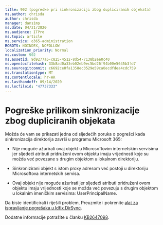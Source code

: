 ```yaml
---
title: 902 (pogreške pri sinkronizaciji zbog dupliciranih objekata)
ms.author: chrisda
author: chrisda
manager: dansimp
ms.date: 04/21/2020
ms.audience: ITPro
ms.topic: article
ms.service: o365-administration
ROBOTS: NOINDEX, NOFOLLOW
localization_priority: Normal
ms.custom: 902
ms.assetid: 9d9277a5-c825-4512-8d54-7138b2ee0c40
ms.openlocfilehash: 33b8ad0a33eb02eb9ec5bd26f94b00e5645b3fd7
ms.sourcegitcommit: c6692ce0fa1358ec3529e59ca0ecdfdea4cdc759
ms.translationtype: MT
ms.contentlocale: hr-HR
ms.lasthandoff: 09/14/2020
ms.locfileid: "47737333"
---
```

# <a name="sync-errors-due-to-duplicate-objects"></a>Pogreške prilikom sinkronizacije zbog dupliciranih objekata

Možda će vam se prikazati jedna od sljedećih poruka o pogrešci kada sinkronizacija direktorija završi u programu Microsoft 365:

- Nije moguće ažurirati ovaj objekt u Microsoftovim internetskim servisima jer sljedeći atributi pridruženi ovom objektu imaju vrijednosti koje su možda već povezane s drugim objektom u lokalnom direktoriju.

- Sinkronizirani objekt s istom proxy adresom već postoji u direktoriju Microsoftova internetskih servisa.

- Ovaj objekt nije moguće ažurirati jer sljedeći atributi pridruženi ovom objektu imaju vrijednosti koje se možda već povezuju s drugim objektom u lokalnim imeničkim servisima: UserPrincipalName.

Da biste identificirali i riješili problem, Preuzmite i pokrenite [alat za ispravljanje pogrešaka u Idfix DirSync](https://www.microsoft.com/download/details.aspx?id=36832).

Dodatne informacije potražite u članku [KB2647098](https://support.microsoft.com/help/2647098/duplicate-or-invalid-attributes-prevent-directory-synchronization-in-o).
